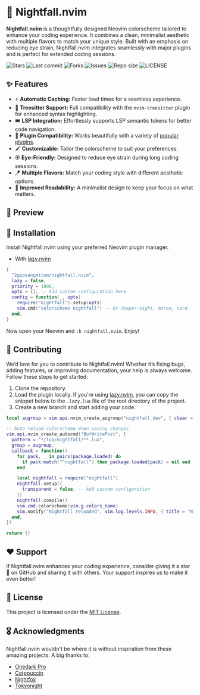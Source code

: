 # 🌆 Nightfall.nvim

**Nightfall.nvim** is a thoughtfully designed Neovim colorscheme tailored to enhance your coding experience. It combines a clean, minimalist aesthetic with multiple flavors to match your unique style. Built with an emphasis on reducing eye strain, Nightfall.nvim integrates seamlessly with major plugins and is perfect for extended coding sessions.

![Stars](https://img.shields.io/github/stars/2giosangmitom/nightfall.nvim?style=for-the-badge&logo=apachespark&color=C9CBFF&logoColor=D9E0EE&labelColor=302D41)
![Last commit](https://img.shields.io/github/last-commit/2giosangmitom/nightfall.nvim?style=for-the-badge&logo=github&color=7dc4e4&logoColor=D9E0EE&labelColor=302D41)
![Forks](https://img.shields.io/github/forks/2giosangmitom/nightfall.nvim?style=for-the-badge&logo=starship&color=8bd5ca&logoColor=D9E0EE&labelColor=302D41)
![Issues](https://img.shields.io/github/issues/2giosangmitom/nightfall.nvim?style=for-the-badge&logo=lightning&color=8bd5ca&logoColor=D9E0EE&labelColor=302D41)
![Repo size](https://img.shields.io/github/repo-size/2giosangmitom/nightfall.nvim?color=%23DDB6F2&label=SIZE&logo=codesandbox&style=for-the-badge&logoColor=D9E0EE&labelColor=302D41)
![LICENSE](https://img.shields.io/github/license/2giosangmitom/nightfall.nvim?style=for-the-badge&logo=alpinedotjs&color=ee999f&logoColor=D9E0EE&labelColor=302D41)

## ✨ Features

- ⚡️ **Automatic Caching:** Faster load times for a seamless experience.
- 🌲 **Treesitter Support:** Full compatibility with the `nvim-treesitter` plugin for enhanced syntax highlighting.
- 🎟️ **LSP Integration:** Effortlessly supports LSP semantic tokens for better code navigation.
- 🧩 **Plugin Compatibility:** Works beautifully with a variety of [popular plugins](#-supported-plugins).
- 🖌️ **Customizable:** Tailor the colorscheme to suit your preferences.
- 🏵 **Eye-Friendly:** Designed to reduce eye strain during long coding sessions.
- 🪁 **Multiple Flavors:** Match your coding style with different aesthetic options.
- 🍗 **Improved Readability:** A minimalist design to keep your focus on what matters.

## 🎨 Preview

## 🚀 Installation

Install Nightfall.nvim using your preferred Neovim plugin manager.

- With [lazy.nvim](https://github.com/folke/lazy.nvim)

```lua
{
  "2giosangmitom/nightfall.nvim",
  lazy = false,
  priority = 1000,
  opts = {}, -- Add custom configuration here
  config = function(_, opts)
    require("nightfall").setup(opts)
    vim.cmd("colorscheme nightfall") -- Or deeper-night, maron, nord
  end,
}
```

Now open your Neovim and `:h nightfall.nvim`. Enjoy!

## 🤝 Contributing

We’d love for you to contribute to Nightfall.nvim! Whether it’s fixing bugs, adding features, or improving documentation, your help is always welcome. Follow these steps to get started:

1. Clone the repository.
2. Load the plugin locally. If you're using [lazy.nvim](https://github.com/folke/lazy.nvim), you can copy the snippet below to the `.lazy.lua` file of the root directory of the project.
3. Create a new branch and start adding your code.

```lua
local augroup = vim.api.nvim_create_augroup("nightfall_dev", { clear = true })

-- Auto reload colorscheme when saving changes
vim.api.nvim_create_autocmd("BufWritePost", {
  pattern = "*/lua/nightfall/**.lua",
  group = augroup,
  callback = function()
    for pack, _ in pairs(package.loaded) do
      if pack:match("^nightfall") then package.loaded[pack] = nil end
    end

    local nightfall = require("nightfall")
    nightfall.setup({
      transparent = false, -- Add custom configuration
    })
    nightfall.compile()
    vim.cmd.colorscheme(vim.g.colors_name)
    vim.notify("Nightfall reloaded", vim.log.levels.INFO, { title = "Nightfall" })
  end,
})

return {}
```

## ❤️ Support

If Nightfall.nvim enhances your coding experience, consider giving it a star 🌟 on GitHub and sharing it with others. Your support inspires us to make it even better!

## 📜 License

This project is licensed under the [MIT License](LICENSE).

## 🎖️ Acknowledgments

Nightfall.nvim wouldn't be where it is without inspiration from these amazing projects. A big thanks to:

- [Onedark Pro](https://github.com/olimorris/onedarkpro.nvim)
- [Catppuccin](https://github.com/catppuccin/nvim)
- [Nightfox](https://github.com/EdenEast/nightfox.nvim)
- [Tokyonight](https://github.com/folke/tokyonight.nvim)
